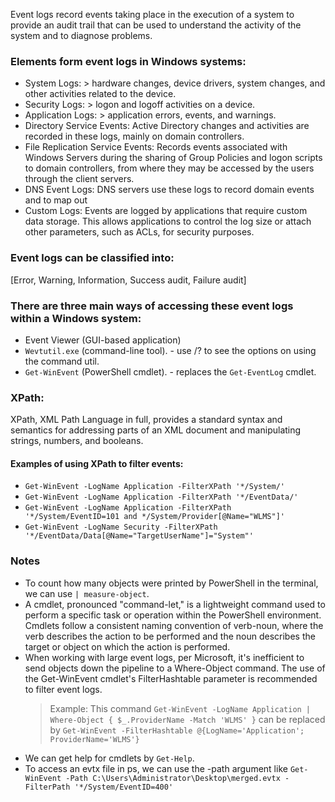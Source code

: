 Event logs record events taking place in the execution of a system to provide an audit trail that can be used to understand the activity of the system and to diagnose problems. 

### Elements form event logs in Windows systems:
- System Logs: > hardware changes, device drivers, system changes, and other activities related to the device.
- Security Logs: > logon and logoff activities on a device. 
- Application Logs: > application errors, events, and warnings.
- Directory Service Events: Active Directory changes and activities are recorded in these logs, mainly on domain controllers.
- File Replication Service Events: Records events associated with Windows Servers during the sharing of Group Policies and logon scripts to domain controllers, from where they may be accessed by the users through the client servers.
- DNS Event Logs: DNS servers use these logs to record domain events and to map out
- Custom Logs: Events are logged by applications that require custom data storage. This allows applications to control the log size or attach other parameters, such as ACLs, for security purposes.

### Event logs can be classified into:
[Error, Warning, Information, Success audit, Failure audit]
### There are three main ways of accessing these event logs within a Windows system:
- Event Viewer (GUI-based application)
- `Wevtutil.exe` (command-line tool). - use /? to see the options on using the command util.
- `Get-WinEvent` (PowerShell cmdlet). - replaces the `Get-EventLog` cmdlet. 

### XPath:
XPath, XML Path Language in full, provides a standard syntax and semantics for addressing parts of an XML document and manipulating strings, numbers, and booleans. 

#### Examples of using XPath to filter events:
- `Get-WinEvent -LogName Application -FilterXPath '*/System/'`
- `Get-WinEvent -LogName Application -FilterXPath '*/EventData/'`
- `Get-WinEvent -LogName Application -FilterXPath '*/System/EventID=101 and */System/Provider[@Name="WLMS"]'`
- `Get-WinEvent -LogName Security -FilterXPath '*/EventData/Data[@Name="TargetUserName"]="System"'`

### Notes
- To count how many objects were printed by PowerShell in the terminal, we can use `| measure-object`.
- A cmdlet, pronounced "command-let," is a lightweight command used to perform a specific task or operation within the PowerShell environment. Cmdlets follow a consistent naming convention of verb-noun, where the verb describes the action to be performed and the noun describes the target or object on which the action is performed.
- When working with large event logs, per Microsoft, it's inefficient to send objects down the pipeline to a Where-Object command. The use of the Get-WinEvent cmdlet's FilterHashtable parameter is recommended to filter event logs.
  > Example: This command `Get-WinEvent -LogName Application | Where-Object { $_.ProviderName -Match 'WLMS' }` can be replaced by `Get-WinEvent -FilterHashtable @{LogName='Application'; ProviderName='WLMS'}`
- We can get help for cmdlets by `Get-Help`.
- To access an evtx file in ps, we can use the -path argument like `Get-WinEvent -Path C:\Users\Administrator\Desktop\merged.evtx -FilterPath '*/System/EventID=400'`
